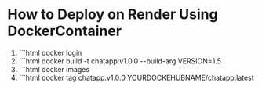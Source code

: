 # How to Deploy  on Render Using DockerContainer
<ol>
<li>```html
    docker login</li>
<li>```html
     docker  build -t chatapp:v1.0.0 --build-arg VERSION=1.5 .</li>
<li>```html
      docker images</li>
<li>```html 
    docker tag chatapp:v1.0.0 YOURDOCKEHUBNAME/chatapp:latest
    </li>
</ol>





